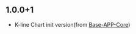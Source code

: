 ## 1.0.0+1

- K-line Chart init version(from [Base-APP-Core](https://github.com/MagicalWater/Base-APP-Core))
